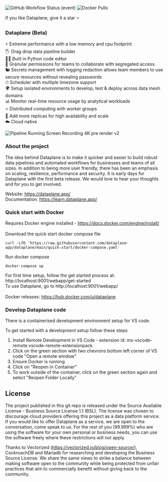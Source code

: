 ![GitHub Workflow Status (event)](https://img.shields.io/github/workflow/status/dataplane-app/dataplane/CI-main-dataplane?label=Github%20Actions:%20Go%20Tests) 
![Docker Pulls](https://img.shields.io/docker/pulls/dataplane/dataplane-worker-python?label=Docker%20pulls)

If you like Dataplane, give it a star ⭐<br />

### Dataplane (Beta)
⚡️ Extreme performance with a low memory and cpu footprint<br />
🖐 Drag drop data pipeline builder<br />
🧑‍💻 Built in Python code editor<br />
👮 Granular permissions for teams to collaborate with segregated access. <br />
🐿 Secrets management with logging redaction allows team members to use secure resources without revealing passwords<br />
⏱ Scheduler with multiple timezone support<br />
🌍 Setup isolated environments to develop, test & deploy across data mesh domains<br />
📊 Monitor real-time resource usage by analytical workloads<br />
⭐️ Distributed computing with worker groups<br />
🌳 Add more replicas for high availability and scale<br />
☁️ Cloud native  

![Pipeline Running Screen Recording 4K pre render v2](https://user-images.githubusercontent.com/63714857/166139437-3020ac63-7ae6-4265-a301-29e5448451eb.gif)


### About the project
The idea behind Dataplane is to make it quicker and easier to build robust data pipelines and automated workflows for businesses and teams of all sizes. In addition to being more user friendly, there has been an emphasis on scaling, resilience, performance and security. It is early days for Dataplane with the first beta release. We would love to hear your thoughts and for you to get involved. <br />

Website: https://dataplane.app/ <br />
Documentation: https://learn.dataplane.app/ <br />

### Quick start with Docker
Requires Docker engine installed - https://docs.docker.com/engine/install/<br /><br/>
Download the quick start docker compose file
```shell
curl -LfO 'https://raw.githubusercontent.com/dataplane-app/dataplane/main/quick-start/docker-compose.yaml'
```
Run docker compose
```shell
docker-compose up
```
For first time setup, follow the get started process at: http://localhost:9001/webapp/get-started
<br />
To use Dataplane, go to http://localhost:9001/webapp/<br /><br />
Docker releases: https://hub.docker.com/u/dataplane


### Develop Dataplane code
There is a containerised development environment setup for VS code.

To get started with a development setup follow these steps
1. Install Remote Development in VS Code - extension id: ms-vscode-remote.vscode-remote-extensionpack
2. Click on the green section with two chevrons bottom left corner of VS code "Open a remote window"
3. Ensure Docker is running
4. Click on "Reopen in Container" 
5. To work outside of the container, click on the green section again and select "Reopen Folder Locally"


## License

The project published in this git repo is released under the Source Available License - Business Source License 1.1 (BSL). The license was chosen to discourage cloud providers offering this project as a data platform service. If you would like to offer Dataplane as a service, we are open to the conversation, come speak to us. For the rest of you (99.999%) who are using the software for your own personal or business needs, you can use the software freely where these restrictions will not apply. 

Thanks to Vectorized (https://vectorized.io/blog/open-source/), CockroachDB and Mariadb for researching and developing the Business Source License. We share the same views to strike a balance between making software open to the community while being protected from unfair practices that aim to commercially benefit without giving back to the community. 
